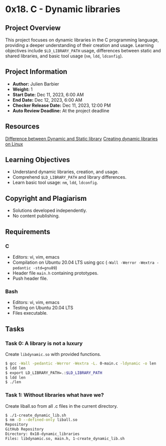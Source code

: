 # 0x18. C - Dynamic libraries

## Project Overview

This project focuses on dynamic libraries in the C programming language, providing a deeper understanding of their creation and usage. Learning objectives include `$LD_LIBRARY_PATH` usage, differences between static and shared libraries, and basic tool usage (`nm`, `ldd`, `ldconfig`).

## Project Information

- **Author:** Julien Barbier
- **Weight:** 1
- **Start Date:** Dec 11, 2023, 6:00 AM
- **End Date:** Dec 12, 2023, 6:00 AM
- **Checker Release Date:** Dec 11, 2023, 12:00 PM
- **Auto Review Deadline:** At the project deadline

## Resources

[Difference between Dynamic and Static library](#task-0-a-library-is-not-a-luxury)
[Creating dynamic libraries on Linux](#task-1-without-libraries-what-have-we)

## Learning Objectives

- Understand dynamic libraries, creation, and usage.
- Comprehend `$LD_LIBRARY_PATH` and library differences.
- Learn basic tool usage: `nm`, `ldd`, `ldconfig`.

## Copyright and Plagiarism

- Solutions developed independently.
- No content publishing.

## Requirements

### C

- Editors: vi, vim, emacs
- Compilation on Ubuntu 20.04 LTS using gcc (`-Wall -Werror -Wextra -pedantic -std=gnu89`)
- Header file `main.h` containing prototypes.
- Push header file.

### Bash

- Editors: vi, vim, emacs
- Testing on Ubuntu 20.04 LTS
- Files executable.

## Tasks

### Task 0: A library is not a luxury

Create `libdynamic.so` with provided functions.

```bash
$ gcc -Wall -pedantic -Werror -Wextra -L. 0-main.c -ldynamic -o len
$ ldd len
$ export LD_LIBRARY_PATH=.:$LD_LIBRARY_PATH
$ ldd len
$ ./len
```
### Task 1: Without libraries what have we?
Create liball.so from all .c files in the current directory.
```bash
$ ./1-create_dynamic_lib.sh
$ nm -D --defined-only liball.so
Repository
GitHub Repository
Directory: 0x18-dynamic_libraries
Files: libdynamic.so, main.h, 1-create_dynamic_lib.sh
```
